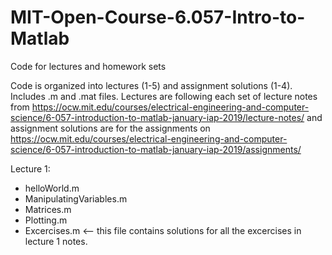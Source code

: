 # MIT-Open-Course-6.057-Intro-to-Matlab
Code for lectures and homework sets

Code is organized into lectures (1-5) and assignment solutions (1-4). Includes .m and .mat files. Lectures are following each set of lecture notes from https://ocw.mit.edu/courses/electrical-engineering-and-computer-science/6-057-introduction-to-matlab-january-iap-2019/lecture-notes/ and assignment solutions are for the assignments on https://ocw.mit.edu/courses/electrical-engineering-and-computer-science/6-057-introduction-to-matlab-january-iap-2019/assignments/

Lecture 1:
- helloWorld.m
- ManipulatingVariables.m
- Matrices.m
- Plotting.m
- Excercises.m <-- this file contains solutions for all the excercises in lecture 1 notes.
